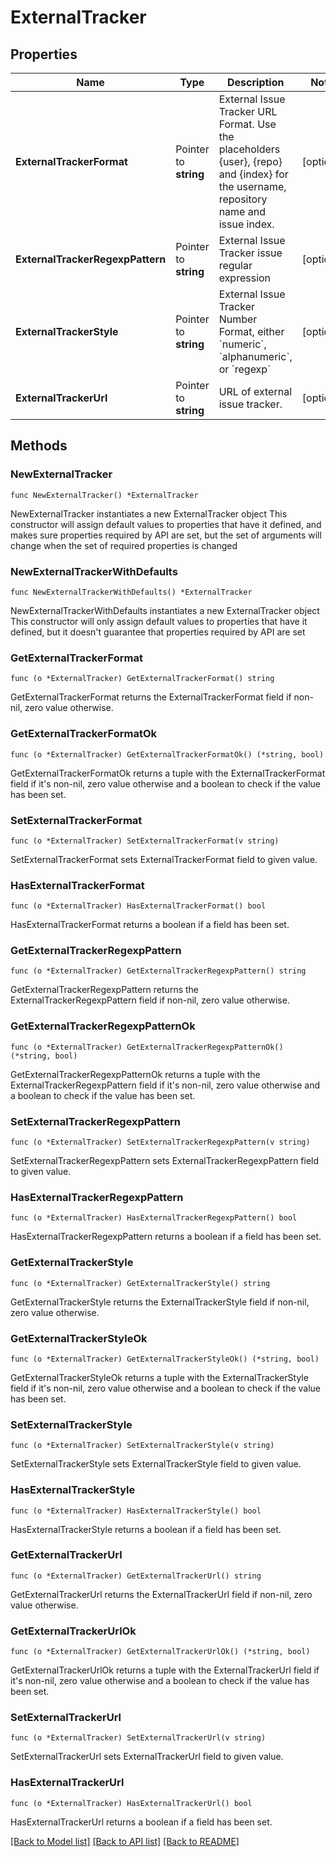 # ExternalTracker

## Properties

Name | Type | Description | Notes
------------ | ------------- | ------------- | -------------
**ExternalTrackerFormat** | Pointer to **string** | External Issue Tracker URL Format. Use the placeholders {user}, {repo} and {index} for the username, repository name and issue index. | [optional] 
**ExternalTrackerRegexpPattern** | Pointer to **string** | External Issue Tracker issue regular expression | [optional] 
**ExternalTrackerStyle** | Pointer to **string** | External Issue Tracker Number Format, either &#x60;numeric&#x60;, &#x60;alphanumeric&#x60;, or &#x60;regexp&#x60; | [optional] 
**ExternalTrackerUrl** | Pointer to **string** | URL of external issue tracker. | [optional] 

## Methods

### NewExternalTracker

`func NewExternalTracker() *ExternalTracker`

NewExternalTracker instantiates a new ExternalTracker object
This constructor will assign default values to properties that have it defined,
and makes sure properties required by API are set, but the set of arguments
will change when the set of required properties is changed

### NewExternalTrackerWithDefaults

`func NewExternalTrackerWithDefaults() *ExternalTracker`

NewExternalTrackerWithDefaults instantiates a new ExternalTracker object
This constructor will only assign default values to properties that have it defined,
but it doesn't guarantee that properties required by API are set

### GetExternalTrackerFormat

`func (o *ExternalTracker) GetExternalTrackerFormat() string`

GetExternalTrackerFormat returns the ExternalTrackerFormat field if non-nil, zero value otherwise.

### GetExternalTrackerFormatOk

`func (o *ExternalTracker) GetExternalTrackerFormatOk() (*string, bool)`

GetExternalTrackerFormatOk returns a tuple with the ExternalTrackerFormat field if it's non-nil, zero value otherwise
and a boolean to check if the value has been set.

### SetExternalTrackerFormat

`func (o *ExternalTracker) SetExternalTrackerFormat(v string)`

SetExternalTrackerFormat sets ExternalTrackerFormat field to given value.

### HasExternalTrackerFormat

`func (o *ExternalTracker) HasExternalTrackerFormat() bool`

HasExternalTrackerFormat returns a boolean if a field has been set.

### GetExternalTrackerRegexpPattern

`func (o *ExternalTracker) GetExternalTrackerRegexpPattern() string`

GetExternalTrackerRegexpPattern returns the ExternalTrackerRegexpPattern field if non-nil, zero value otherwise.

### GetExternalTrackerRegexpPatternOk

`func (o *ExternalTracker) GetExternalTrackerRegexpPatternOk() (*string, bool)`

GetExternalTrackerRegexpPatternOk returns a tuple with the ExternalTrackerRegexpPattern field if it's non-nil, zero value otherwise
and a boolean to check if the value has been set.

### SetExternalTrackerRegexpPattern

`func (o *ExternalTracker) SetExternalTrackerRegexpPattern(v string)`

SetExternalTrackerRegexpPattern sets ExternalTrackerRegexpPattern field to given value.

### HasExternalTrackerRegexpPattern

`func (o *ExternalTracker) HasExternalTrackerRegexpPattern() bool`

HasExternalTrackerRegexpPattern returns a boolean if a field has been set.

### GetExternalTrackerStyle

`func (o *ExternalTracker) GetExternalTrackerStyle() string`

GetExternalTrackerStyle returns the ExternalTrackerStyle field if non-nil, zero value otherwise.

### GetExternalTrackerStyleOk

`func (o *ExternalTracker) GetExternalTrackerStyleOk() (*string, bool)`

GetExternalTrackerStyleOk returns a tuple with the ExternalTrackerStyle field if it's non-nil, zero value otherwise
and a boolean to check if the value has been set.

### SetExternalTrackerStyle

`func (o *ExternalTracker) SetExternalTrackerStyle(v string)`

SetExternalTrackerStyle sets ExternalTrackerStyle field to given value.

### HasExternalTrackerStyle

`func (o *ExternalTracker) HasExternalTrackerStyle() bool`

HasExternalTrackerStyle returns a boolean if a field has been set.

### GetExternalTrackerUrl

`func (o *ExternalTracker) GetExternalTrackerUrl() string`

GetExternalTrackerUrl returns the ExternalTrackerUrl field if non-nil, zero value otherwise.

### GetExternalTrackerUrlOk

`func (o *ExternalTracker) GetExternalTrackerUrlOk() (*string, bool)`

GetExternalTrackerUrlOk returns a tuple with the ExternalTrackerUrl field if it's non-nil, zero value otherwise
and a boolean to check if the value has been set.

### SetExternalTrackerUrl

`func (o *ExternalTracker) SetExternalTrackerUrl(v string)`

SetExternalTrackerUrl sets ExternalTrackerUrl field to given value.

### HasExternalTrackerUrl

`func (o *ExternalTracker) HasExternalTrackerUrl() bool`

HasExternalTrackerUrl returns a boolean if a field has been set.


[[Back to Model list]](../README.md#documentation-for-models) [[Back to API list]](../README.md#documentation-for-api-endpoints) [[Back to README]](../README.md)


